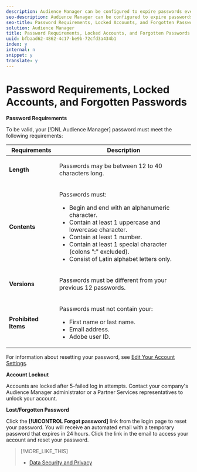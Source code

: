 ```yaml
---
description: Audience Manager can be configured to expire passwords every 30-days. Talk to your Audience Manager consultant or Customer Care if you want to enable password expiry. Refer to this section for password requirements and how to recover a lost or forgotten password.
seo-description: Audience Manager can be configured to expire passwords every 30-days. Talk to your Audience Manager consultant or Customer Care if you want to enable password expiry. Refer to this section for password requirements and how to recover a lost or forgotten password.
seo-title: Password Requirements, Locked Accounts, and Forgotten Passwords
solution: Audience Manager
title: Password Requirements, Locked Accounts, and Forgotten Passwords
uuid: bfbaad62-4862-4c17-be9b-72cfd3a434b1
index: y
internal: n
snippet: y
translate: y
---
```


# Password Requirements, Locked Accounts, and Forgotten Passwords

**Password Requirements** 

To be valid, your [!DNL  Audience Manager] password must meet the following requirements: 



<table id="table_9B79E9F634664F6B995649E3158CCF20"> 
 <thead> 
  <tr> 
   <th colname="col1" class="entry"> Requirements </th> 
   <th colname="col2" class="entry"> Description </th> 
  </tr> 
 </thead>
 <tbody> 
  <tr> 
   <td colname="col1"> <p> <b>Length</b> </p> </td> 
   <td colname="col2"> <p>Passwords may be between 12 to 40 characters long. </p> </td> 
  </tr> 
  <tr> 
   <td colname="col1"> <p> <b>Contents</b> </p> </td> 
   <td colname="col2"> <p>Passwords must: </p> <p> 
     <ul id="ul_70F64B9DE90E463098DFA8AB8349CF0B"> 
      <li id="li_2FBA66E47F4A4E1BB01DE3722821E100">Begin and end with an alphanumeric character. </li> 
      <li id="li_1390D4C9A48944B68B891EE6CB734BBC">Contain at least 1 uppercase and lowercase character. </li> 
      <li id="li_B75B64A005804262BAAF0F1901D63358">Contain at least 1 number. </li> 
      <li id="li_28452022AF4743B8B159187BBD10890A">Contain at least 1 special character (colons ":" excluded). </li> 
      <li id="li_C02B931ABAB84FFE9B87AEBAEDF34EF3">Consist of Latin alphabet letters only. </li> 
     </ul> </p> </td> 
  </tr> 
  <tr> 
   <td colname="col1"> <p> <b>Versions</b> </p> </td> 
   <td colname="col2"> <p> Passwords must be different from your previous 12 passwords. </p> </td> 
  </tr> 
  <tr> 
   <td colname="col1"> <p> <b>Prohibited Items</b> </p> </td> 
   <td colname="col2"> <p> Passwords must not contain your: </p> <p> 
     <ul id="ul_08DE186AF56E401B933256E69279847A"> 
      <li id="li_CC854F7F86484774A76CCF927E1400B4">First name or last name. </li> 
      <li id="li_74ACCF3DE717473B8AB9B1720DD891E7">Email address. </li> 
      <li id="li_09C1F699BF6843ACAB4E68D2F57461AB"><span class="keyword"> Adobe</span> user ID. </li> 
     </ul> </p> </td> 
  </tr> 
 </tbody> 
</table>

For information about resetting your password, see [ Edit Your Account Settings](../c_features/c_administration/t_edit_account_settings.md#task_B622BDCE85824926AE88C6D132F9EDAE). 

**Account Lockout** 

Accounts are locked after 5-failed log in attempts. Contact your company's Audience Manager administrator or a Partner Services representatives to unlock your account. 

**Lost/Forgotten Password** 

Click the **[!UICONTROL  Forgot password]** link from the login page to reset your password. You will receive an automated email with a temporary password that expires in 24 hours. Click the link in the email to access your account and reset your password. 
>[!MORE_LIKE_THIS]
>
>* [ Data Security and Privacy ](c_data_security_and_privacy.md#concept_B7425B9076214CFCACA12C754EF3E0A9)
